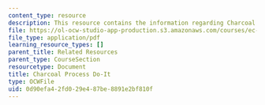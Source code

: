 ```yaml
---
content_type: resource
description: This resource contains the information regarding Charcoal Process Do-It.
file: https://ol-ocw-studio-app-production.s3.amazonaws.com/courses/ec-701j-d-lab-i-development-fall-2009/0d90efa42fd029e487be8891e2bf810f_MITEC_701JF09_charproc_doit.pdf
file_type: application/pdf
learning_resource_types: []
parent_title: Related Resources
parent_type: CourseSection
resourcetype: Document
title: Charcoal Process Do-It
type: OCWFile
uid: 0d90efa4-2fd0-29e4-87be-8891e2bf810f
---
```

